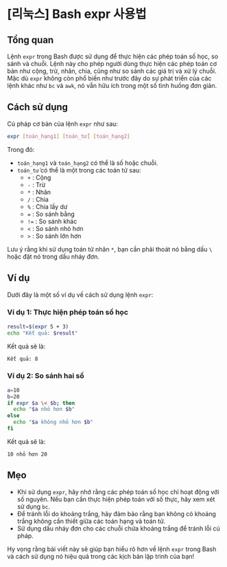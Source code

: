 # [리눅스] Bash expr 사용법

## Tổng quan
Lệnh `expr` trong Bash được sử dụng để thực hiện các phép toán số học, so sánh và chuỗi. Lệnh này cho phép người dùng thực hiện các phép toán cơ bản như cộng, trừ, nhân, chia, cũng như so sánh các giá trị và xử lý chuỗi. Mặc dù `expr` không còn phổ biến như trước đây do sự phát triển của các lệnh khác như `bc` và `awk`, nó vẫn hữu ích trong một số tình huống đơn giản.

## Cách sử dụng
Cú pháp cơ bản của lệnh `expr` như sau:

```bash
expr [toán_hạng1] [toán_tử] [toán_hạng2]
```

Trong đó:
- `toán_hạng1` và `toán_hạng2` có thể là số hoặc chuỗi.
- `toán_tử` có thể là một trong các toán tử sau:
  - `+` : Cộng
  - `-` : Trừ
  - `*` : Nhân
  - `/` : Chia
  - `%` : Chia lấy dư
  - `=` : So sánh bằng
  - `!=` : So sánh khác
  - `<` : So sánh nhỏ hơn
  - `>` : So sánh lớn hơn

Lưu ý rằng khi sử dụng toán tử nhân `*`, bạn cần phải thoát nó bằng dấu `\` hoặc đặt nó trong dấu nháy đơn.

## Ví dụ
Dưới đây là một số ví dụ về cách sử dụng lệnh `expr`:

### Ví dụ 1: Thực hiện phép toán số học
```bash
result=$(expr 5 + 3)
echo "Kết quả: $result"
```
Kết quả sẽ là:
```
Kết quả: 8
```

### Ví dụ 2: So sánh hai số
```bash
a=10
b=20
if expr $a \< $b; then
  echo "$a nhỏ hơn $b"
else
  echo "$a không nhỏ hơn $b"
fi
```
Kết quả sẽ là:
```
10 nhỏ hơn 20
```

## Mẹo
- Khi sử dụng `expr`, hãy nhớ rằng các phép toán số học chỉ hoạt động với số nguyên. Nếu bạn cần thực hiện phép toán với số thực, hãy xem xét sử dụng `bc`.
- Để tránh lỗi do khoảng trắng, hãy đảm bảo rằng bạn không có khoảng trắng không cần thiết giữa các toán hạng và toán tử.
- Sử dụng dấu nháy đơn cho các chuỗi chứa khoảng trắng để tránh lỗi cú pháp.

Hy vọng rằng bài viết này sẽ giúp bạn hiểu rõ hơn về lệnh `expr` trong Bash và cách sử dụng nó hiệu quả trong các kịch bản lập trình của bạn!